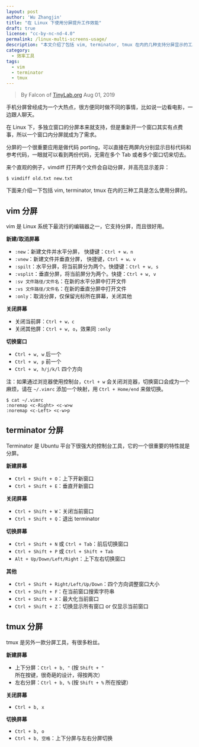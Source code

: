```yaml
---
layout: post
author: 'Wu Zhangjin'
title: "在 Linux 下使用分屏提升工作效能"
draft: true
license: "cc-by-nc-nd-4.0"
permalink: /linux-multi-screens-usage/
description: "本文介绍了包括 vim, terminator, tmux 在内的几种支持分屏显示的工具，分屏可以提升很多工作的效能，比如说比对代码。"
category:
  - 效率工具
tags:
  - vim
  - terminator
  - tmux
---
```


> By Falcon of [TinyLab.org][1]
> Aug 01, 2019


手机分屏曾经成为一个大热点，很方便同时做不同的事情，比如说一边看电影，一边跟人聊天。

在 Linux 下，多独立窗口的分屏本来就支持，但是重新开一个窗口其实有点费事，所以一个窗口内分屏就成为了需求。

分屏的一个很重要应用是做代码 porting，可以直接在两屏内分别显示目标代码和参考代码，一眼就可以看到两份代码，无需在多个 Tab 或者多个窗口切来切去。

来个直观的例子，vimdiff 打开两个文件会自动分屏，并高亮显示差异：

    $ vimdiff old.txt new.txt

下面来介绍一下包括 vim, terminator, tmux 在内的三种工具是怎么使用分屏的。

## vim 分屏

vim 是 Linux 系统下最流行的编辑器之一，它支持分屏，而且很好用。

**新建/取消屏幕**

* `:new`：新建文件并水平分屏， 快捷键：`Ctrl + w，n`
* `:vnew`：新建文件并垂直分屏， 快捷键，`Ctrl + w，v`
* `:spilt`：水平分屏，将当前屏分为两个。快捷键：`Ctrl + w, s`
* `:vsplit`：垂直分屏，将当前屏分为两个。快捷：`Ctrl + w, v`
* `:sv 文件路径/文件名`：在新的水平分屏中打开文件
* `:vs 文件路径/文件名`：在新的垂直分屏中打开文件
* `:only`：取消分屏，仅保留光标所在屏幕，关闭其他

**关闭屏幕**

* 关闭当前屏：`Ctrl + w，c`
* 关闭其他屏：`Ctrl + w, o`，效果同 `:only`

**切换窗口**

* `Ctrl + w, w` 后一个
* `Ctrl + w, p` 前一个
* `Ctrl + w, h/j/k/l` 四个方向

注：如果通过浏览器使用控制台，`Ctrl + w` 会关闭浏览器，切换窗口会成为一个麻烦，请在 `~/.vimrc` 添加一个映射，用 `Ctrl + Home/end` 来做切换。

    $ cat ~/.vimrc
    :noremap <c-Right> <c-w>w
    :noremap <c-Left> <c-w>p

## terminator 分屏

Terminator 是 Ubuntu 平台下很强大的控制台工具，它的一个很重要的特性就是分屏。

**新建屏幕**

* `Ctrl + Shift + O`：上下开新窗口
* `Ctrl + Shift + E`：垂直开新窗口

**关闭屏幕**

* `Ctrl + Shift + W`：关闭当前窗口
* `Ctrl + Shift + Q`：退出 terminator

**切换屏幕**

* `Ctrl + Shift + N` 或 `Ctrl + Tab`：前后切换窗口
* `Ctrl + Shift + P` 或 `Ctrl + Shift + Tab`
* `Alt + Up/Down/Left/Right`：上下左右切换窗口

**其他**

* `Ctrl + Shift + Right/Left/Up/Down`：四个方向调整窗口大小
* `Ctrl + Shift + F`：在当前窗口搜索字符串
* `Ctrl + Shift + X`：最大化当前窗口
* `Ctrl + Shift + Z`：切换显示所有窗口 or 仅显示当前窗口

## tmux 分屏

tmux 是另外一款分屏工具，有很多粉丝。

**新建屏幕**

* 上下分屏：`Ctrl + b, "` (按 `Shift + "` 所在按键，很奇葩的设计，得按两次）
* 左右分屏：`Ctrl + b, %` (按 `Shift + %` 所在按键）

**关闭屏幕**

* `Ctrl + b, x`

**切换屏幕**

* `Ctrl + b, o`
* `Ctrl + b, 空格`：上下分屏与左右分屏切换

[1]: http://tinylab.org
